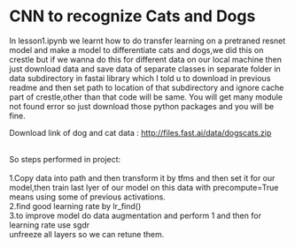 <h1>CNN to recognize Cats and Dogs</h1>


In lesson1.ipynb we learnt how to do transfer learning on a pretraned resnet model and make a model to differentiate cats and dogs,we did this on crestle but if we wanna do this for different data on our local machine then just download data and save data of separate classes in separate folder in data subdirectory in fastai library which I told u to download in previous readme and then set path to location of that subdirectory and ignore cache part of crestle,other than that code will be same.
You will get many module not found error so just download those python packages and you will be fine.

Download link of dog and cat data : <href>http://files.fast.ai/data/dogscats.zip

<br>So steps performed in project:</br>
<br>1.Copy data into path and then transform it by tfms and then set it for our model,then train last lyer of our model on this data with precompute=True means using some of previous activations.
<br>2.find good learning rate by lr_find()
<br>3.to improve model do data augmentation and perform 1 and then for learning rate use sgdr
<br>unfreeze all layers so we can retune them.
